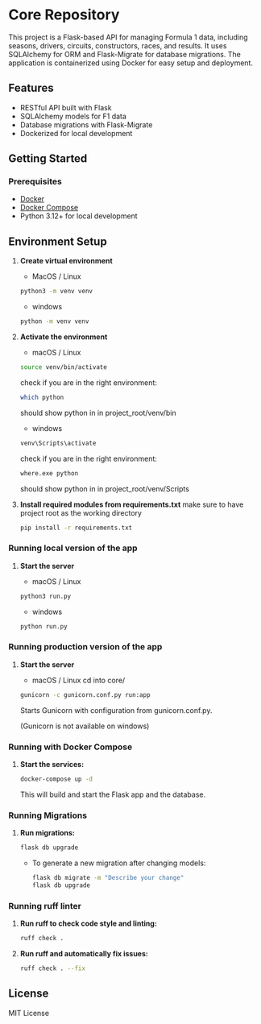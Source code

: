 # Core Repository

This project is a Flask-based API for managing Formula 1 data, including seasons, drivers, circuits, constructors, races, and results. It uses SQLAlchemy for ORM and Flask-Migrate for database migrations. The application is containerized using Docker for easy setup and deployment.

## Features

- RESTful API built with Flask
- SQLAlchemy models for F1 data
- Database migrations with Flask-Migrate
- Dockerized for local development

## Getting Started

### Prerequisites

- [Docker](https://www.docker.com/get-started/)
- [Docker Compose](https://docs.docker.com/compose/)
- Python 3.12+ for local development

## Environment Setup

1. **Create virtual environment**
    - MacOS / Linux
    ```sh
    python3 -m venv venv
    ```
    - windows
    ```sh
    python -m venv venv
    ```
2. **Activate the environment**
    - macOS / Linux
    ```sh
    source venv/bin/activate
    ```
    check if you are in the right environment:
    ```sh
    which python
    ```
    should show python in in project_root/venv/bin

    - windows
    ```sh
    venv\Scripts\activate
    ```
    check if you are in the right environment:
    ```sh
    where.exe python
    ```
    should show python in in project_root/venv/Scripts

3. **Install required modules from requirements.txt**
    make sure to have project root as the working directory
    ```sh
    pip install -r requirements.txt
    ```

### Running local version of the app


1. **Start the server**
    - macOS / Linux
    ```sh
    python3 run.py
    ```

    - windows
    ```sh
    python run.py
    ```

### Running production version of the app


1. **Start the server**
    - macOS / Linux
    cd into core/
    ```sh
    gunicorn -c gunicorn.conf.py run:app
    ```
    Starts Gunicorn with configuration from gunicorn.conf.py. 
    
    (Gunicorn is not available on windows)
   
### Running with Docker Compose

1. **Start the services:**
    ```sh
    docker-compose up -d
    ```
    This will build and start the Flask app and the database.

### Running Migrations

1. **Run migrations:**
    ```sh
    flask db upgrade
    ```

   - To generate a new migration after changing models:
     ```sh
     flask db migrate -m "Describe your change"
     flask db upgrade
     ```

### Running ruff linter

1. **Run ruff to check code style and linting:**
    ```sh
    ruff check .
    ```

2. **Run ruff and automatically fix issues:**
    ```sh
    ruff check . --fix
    ```

## License

MIT License
